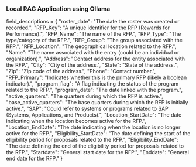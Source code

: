 ### Local RAG Application using Ollama



field_descriptions = {
    "roster_date": "The date the roster was created or recorded.",
    "RFP_Key": "A unique identifier for the RFP (Rewards for Performance).",
    "RFP_Name": "The name of the RFP.",
    "RFP_Type": "The type/category of the RFP.",
    "RFP_Group": "The group associated with the RFP.",
    "RFP_Location": "The geographical location related to the RFP.",
    "Name": "The name associated with the entry (could be an individual or organization).",
    "Address": "Contact address for the entity associated with the RFP.",
    "City": "City of the address.",
    "State": "State of the address.",
    "Zip": "Zip code of the address.",
    "Phone": "Contact number.",
    "RFP_Primary": "Indicates whether this is the primary RFP (likely a boolean indicator).",
    "program_flag": "A flag indicating the status of the program related to the RFP.",
    "program_date": "The date linked with the program.",
    "active_quarters": "The quarters during which the RFP is active.",
    "base_active_quarters": "The base quarters during which the RFP is initially active.",
    "SAP": "Could refer to systems or programs related to SAP (Systems, Applications, and Products).",
    "Location_StartDate": "The date indicating when the location becomes active for the RFP.",
    "Location_EndDate": "The date indicating when the location is no longer active for the RFP.",
    "Eligibility_StartDate": "The date defining the start of the eligibility period for proposals related to the RFP.",
    "Eligibility_EndDate": "The date defining the end of the eligibility period for proposals related to the RFP.",
    "Startdate": "General start date for the RFP.",
    "Enddate": "General end date for the RFP."
}
